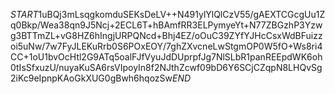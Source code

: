 $START$1uBQj3mLsqgkomduSEKsDeLV++N491ylYlQlCzV55/gAEXTCGcgUu1Zq0Bkp/Wea38qn9J5Ncj+2ECL6T+hBAmfRR3ELPymyeYt+N77ZBGzhP3Yzwg3BTTmZL+vG8HZ6hIngjURPQNcd+Bhj4EZ/oOuC39ZYfYJHcCsxWdBFuizzoi5uNw/7w7FyJLEKuRrb0S6POxEOY/7ghZXvcneLwStgmOP0W5fO+Ws8ri4CC+1oU1bvOcHtl2G9ATq5oalFJfVyuJdDUprpfJg7NlSLbR1panREEpdWK6oh0tIsSfxuzU/nuyaKuSA6rsVIpoyIn8f2NJthZcwf09bD6Y6SCjCZqpN8LHQvSg2iKc9eIpnpKAoGkXUG0gBwh6hqozSw$END$